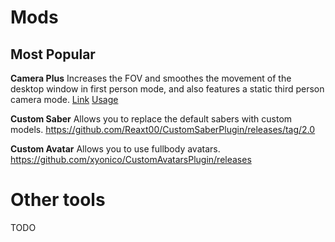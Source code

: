 <!-- TITLE: All Mods -->
<!-- SUBTITLE: An attempt to list all mods that exist for Beat Saber -->

# Mods
## Most Popular

**Camera Plus**
Increases the FOV and smoothes the movement of the desktop window in first person mode, and also features a static third person camera mode.
[Link](https://github.com/xyonico/CameraPlus/releases) [Usage](https://github.com/xyonico/CameraPlus)

**Custom Saber**
Allows you to replace the default sabers with custom models.
https://github.com/Reaxt00/CustomSaberPlugin/releases/tag/2.0

**Custom Avatar**
Allows you to use fullbody avatars.
https://github.com/xyonico/CustomAvatarsPlugin/releases
# Other tools
TODO